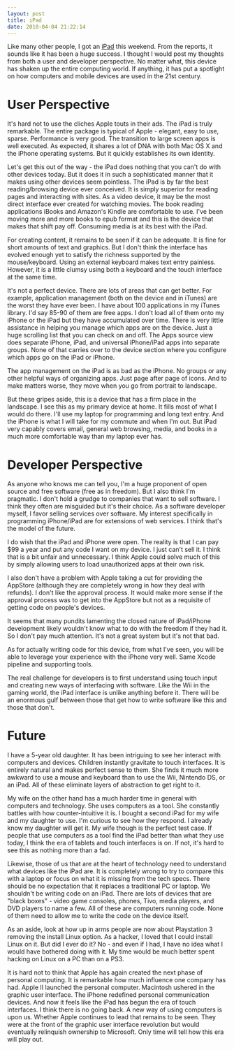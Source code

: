 ```yaml
--- 
layout: post
title: iPad
date: 2010-04-04 21:22:14
---
```


Like many other people, I got an [iPad](http://apple.com/ipad) this weekend. From the reports, it sounds like it has been a huge success. I thought I would post my thoughts from both a user and developer perspective. No matter what, this device has shaken up the entire computing world. If anything, it has put a spotlight on how computers and mobile devices are used in the 21st century.

# User Perspective

It's hard not to use the cliches Apple touts in their ads. The iPad is truly remarkable. The entire package is typical of Apple - elegant, easy to use, sparse. Performance is very good. The transition to large screen apps is well executed. As expected, it shares a lot of DNA with both Mac OS X and the iPhone operating systems. But it quickly establishes its own identity.

Let's get this out of the way - the iPad does nothing that you can't do with other devices today. But it does it in such a sophisticated manner that it makes using other devices seem pointless. The iPad is by far the best reading/browsing device ever conceived. It is simply superior for reading pages and interacting with sites. As a video device, it may be the most direct interface ever created for watching movies. The book reading applications iBooks and Amazon's Kindle are comfortable to use. I've been moving more and more books to epub format and this is the device that makes that shift pay off. Consuming media is at its best with the iPad.

For creating content, it remains to be seen if it can be adequate. It is fine for short amounts of text and graphics. But I don't think the interface has evolved enough yet to satisfy the richness supported by the mouse/keyboard. Using an external keyboard makes text entry painless. However, it is a little clumsy using both a keyboard and the touch interface at the same time.

It's not a perfect device. There are lots of areas that can get better. For example, application management (both on the device and in iTunes) are the worst they have ever been. I have about 100 applications in my iTunes library. I'd say 85-90 of them are free apps. I don't load all of them onto my iPhone or the iPad but they have accumulated over time. There is very little assistance in helping you manage which apps are on the device. Just a huge scrolling list that you can check on and off. The Apps source view does separate iPhone, iPad, and universal iPhone/iPad apps into separate groups. None of that carries over to the device section where you configure which apps go on the iPad or iPhone.

The app management on the iPad is as bad as the iPhone. No groups or any other helpful ways of organizing apps. Just page after page of icons. And to make matters worse, they move when you go from portrait to landscape.

But these gripes aside, this is a device that has a firm place in the landscape. I see this as my primary device at home. It fills most of what I would do there. I'll use my laptop for programming and long text entry. And the iPhone is what I will take for my commute and when I'm out. But iPad very capably covers email, general web browsing, media, and books in a much more comfortable way than my laptop ever has.

# Developer Perspective

As anyone who knows me can tell you, I'm a huge proponent of open source and free software (free as in freedom). But I also think I'm pragmatic. I don't hold a grudge to companies that want to sell software. I think they often are misguided but it's their choice. As a software developer myself, I favor selling services over software. My interest specifically in programming iPhone/iPad are for extensions of web services. I think that's the model of the future.

I do wish that the iPad and iPhone were open. The reality is that I can pay $99 a year and put any code I want on my device. I just can't sell it. I think that is a bit unfair and unnecessary. I think Apple could solve much of this by simply allowing users to load unauthorized apps at their own risk.

I also don't have a problem with Apple taking a cut for providing the AppStore (although they are completely wrong in how they deal with refunds). I don't like the approval process. It would make more sense if the approval process was to get into the AppStore but not as a requisite of getting code on people's devices.

It seems that many pundits lamenting the closed nature of iPad/iPhone development likely wouldn't know what to do with the freedom if they had it. So I don't pay much attention. It's not a great system but it's not that bad.

As for actually writing code for this device, from what I've seen, you will be able to leverage your experience with the iPhone very well. Same Xcode pipeline and supporting tools.

The real challenge for developers is to first understand using touch input and creating new ways of interfacing with software. Like the Wii in the gaming world, the iPad interface is unlike anything before it. There will be an enormous gulf between those that get how to write software like this and those that don't.

# Future

I have a 5-year old daughter. It has been intriguing to see her interact with computers and devices. Children instantly gravitate to touch interfaces. It is entirely natural and makes perfect sense to them. She finds it much more awkward to use a mouse and keyboard than to use the Wii, Nintendo DS, or an iPad. All of these eliminate layers of abstraction to get right to it.

My wife on the other hand has a much harder time in general with computers and technology. She uses computers as a tool. She constantly battles with how counter-intuitive it is. I bought a second iPad for my wife and my daughter to use. I'm curious to see how they respond. I already know my daughter will get it. My wife though is the perfect test case. If people that use computers as a tool find the iPad better than what they use today, I think the era of tablets and touch interfaces is on. If not, it's hard to see this as nothing more than a fad.

Likewise, those of us that are at the heart of technology need to understand what devices like the iPad are. It is completely wrong to try to compare this with a laptop or focus on what it is missing from the tech specs. There should be no expectation that it replaces a traditional PC or laptop. We shouldn't be writing code on an iPad. There are lots of devices that are "black boxes" - video game consoles, phones, Tivo, media players, and DVD players to name a few. All of these are computers running code. None of them need to allow me to write the code on the device itself.

As an aside, look at how up in arms people are now about Playstation 3 removing the install Linux option. As a hacker, I loved that I could install Linux on it. But did I ever do it? No - and even if I had, I have no idea what I would have bothered doing with it. My time would be much better spent hacking on Linux on a PC than on a PS3.

It is hard not to think that Apple has again created the next phase of personal computing. It is remarkable how much influence one company has had. Apple II launched the personal computer. Macintosh ushered in the graphic user interface. The iPhone redefined personal communication devices. And now it feels like the iPad has begun the era of touch interfaces. I think there is no going back. A new way of using computers is upon us. Whether Apple continues to lead that remains to be seen. They were at the front of the graphic user interface revolution but would eventually relinquish ownership to Microsoft. Only time will tell how this era will play out.
